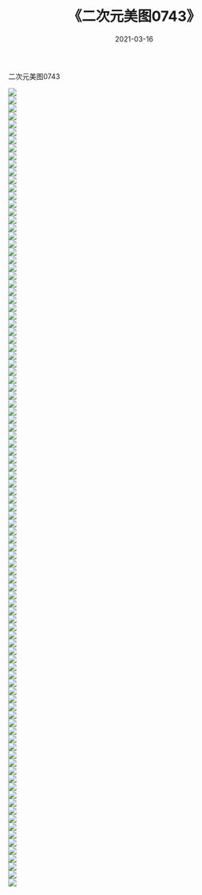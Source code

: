 ﻿---
layout: post
title:  《二次元美图0743》
date:   2021-03-16
img: http://imgx.orgx.ga/二次元/2021/二次元美图0743/000.jpg
categories: [美女, 清纯, 唯美]
---

二次元美图0743

 ![](http://imgx.orgx.ga/二次元/2021/二次元美图0743/001.png) <br>![](http://imgx.orgx.ga/二次元/2021/二次元美图0743/002.png) <br>![](http://imgx.orgx.ga/二次元/2021/二次元美图0743/003.png) <br>![](http://imgx.orgx.ga/二次元/2021/二次元美图0743/004.png) <br>![](http://imgx.orgx.ga/二次元/2021/二次元美图0743/005.png) <br>![](http://imgx.orgx.ga/二次元/2021/二次元美图0743/006.png) <br>![](http://imgx.orgx.ga/二次元/2021/二次元美图0743/007.png) <br>![](http://imgx.orgx.ga/二次元/2021/二次元美图0743/008.png) <br>![](http://imgx.orgx.ga/二次元/2021/二次元美图0743/009.png) <br>![](http://imgx.orgx.ga/二次元/2021/二次元美图0743/010.png) <br>![](http://imgx.orgx.ga/二次元/2021/二次元美图0743/011.png) <br>![](http://imgx.orgx.ga/二次元/2021/二次元美图0743/012.png) <br>![](http://imgx.orgx.ga/二次元/2021/二次元美图0743/013.png) <br>![](http://imgx.orgx.ga/二次元/2021/二次元美图0743/014.png) <br>![](http://imgx.orgx.ga/二次元/2021/二次元美图0743/015.png) <br>![](http://imgx.orgx.ga/二次元/2021/二次元美图0743/016.png) <br>![](http://imgx.orgx.ga/二次元/2021/二次元美图0743/017.png) <br>![](http://imgx.orgx.ga/二次元/2021/二次元美图0743/018.png) <br>![](http://imgx.orgx.ga/二次元/2021/二次元美图0743/019.png) <br>![](http://imgx.orgx.ga/二次元/2021/二次元美图0743/020.png) <br>![](http://imgx.orgx.ga/二次元/2021/二次元美图0743/021.png) <br>![](http://imgx.orgx.ga/二次元/2021/二次元美图0743/022.png) <br>![](http://imgx.orgx.ga/二次元/2021/二次元美图0743/023.png) <br>![](http://imgx.orgx.ga/二次元/2021/二次元美图0743/024.png) <br>![](http://imgx.orgx.ga/二次元/2021/二次元美图0743/025.png) <br>![](http://imgx.orgx.ga/二次元/2021/二次元美图0743/026.png) <br>![](http://imgx.orgx.ga/二次元/2021/二次元美图0743/027.png) <br>![](http://imgx.orgx.ga/二次元/2021/二次元美图0743/028.png) <br>![](http://imgx.orgx.ga/二次元/2021/二次元美图0743/029.png) <br>![](http://imgx.orgx.ga/二次元/2021/二次元美图0743/030.png) <br>![](http://imgx.orgx.ga/二次元/2021/二次元美图0743/031.png) <br>![](http://imgx.orgx.ga/二次元/2021/二次元美图0743/032.png) <br>![](http://imgx.orgx.ga/二次元/2021/二次元美图0743/033.png) <br>![](http://imgx.orgx.ga/二次元/2021/二次元美图0743/034.png) <br>![](http://imgx.orgx.ga/二次元/2021/二次元美图0743/035.png) <br>![](http://imgx.orgx.ga/二次元/2021/二次元美图0743/036.png) <br>![](http://imgx.orgx.ga/二次元/2021/二次元美图0743/037.png) <br>![](http://imgx.orgx.ga/二次元/2021/二次元美图0743/038.png) <br>![](http://imgx.orgx.ga/二次元/2021/二次元美图0743/039.png) <br>![](http://imgx.orgx.ga/二次元/2021/二次元美图0743/040.png) <br>![](http://imgx.orgx.ga/二次元/2021/二次元美图0743/041.png) <br>![](http://imgx.orgx.ga/二次元/2021/二次元美图0743/042.png) <br>![](http://imgx.orgx.ga/二次元/2021/二次元美图0743/043.png) <br>![](http://imgx.orgx.ga/二次元/2021/二次元美图0743/044.png) <br>![](http://imgx.orgx.ga/二次元/2021/二次元美图0743/045.png) <br>![](http://imgx.orgx.ga/二次元/2021/二次元美图0743/046.png) <br>![](http://imgx.orgx.ga/二次元/2021/二次元美图0743/047.png) <br>![](http://imgx.orgx.ga/二次元/2021/二次元美图0743/048.png) <br>![](http://imgx.orgx.ga/二次元/2021/二次元美图0743/049.png) <br>![](http://imgx.orgx.ga/二次元/2021/二次元美图0743/050.png) <br>![](http://imgx.orgx.ga/二次元/2021/二次元美图0743/051.png) <br>![](http://imgx.orgx.ga/二次元/2021/二次元美图0743/052.png) <br>![](http://imgx.orgx.ga/二次元/2021/二次元美图0743/053.png) <br>![](http://imgx.orgx.ga/二次元/2021/二次元美图0743/054.png) <br>![](http://imgx.orgx.ga/二次元/2021/二次元美图0743/055.png) <br>![](http://imgx.orgx.ga/二次元/2021/二次元美图0743/056.png) <br>![](http://imgx.orgx.ga/二次元/2021/二次元美图0743/057.png) <br>![](http://imgx.orgx.ga/二次元/2021/二次元美图0743/058.png) <br>![](http://imgx.orgx.ga/二次元/2021/二次元美图0743/059.png) <br>![](http://imgx.orgx.ga/二次元/2021/二次元美图0743/060.png) <br>![](http://imgx.orgx.ga/二次元/2021/二次元美图0743/061.png) <br>![](http://imgx.orgx.ga/二次元/2021/二次元美图0743/062.png) <br>![](http://imgx.orgx.ga/二次元/2021/二次元美图0743/063.png) <br>![](http://imgx.orgx.ga/二次元/2021/二次元美图0743/064.png) <br>![](http://imgx.orgx.ga/二次元/2021/二次元美图0743/065.png) <br>![](http://imgx.orgx.ga/二次元/2021/二次元美图0743/066.png) <br>![](http://imgx.orgx.ga/二次元/2021/二次元美图0743/067.png) <br>![](http://imgx.orgx.ga/二次元/2021/二次元美图0743/068.png) <br>![](http://imgx.orgx.ga/二次元/2021/二次元美图0743/069.png) <br>![](http://imgx.orgx.ga/二次元/2021/二次元美图0743/070.png) <br>![](http://imgx.orgx.ga/二次元/2021/二次元美图0743/071.png) <br>![](http://imgx.orgx.ga/二次元/2021/二次元美图0743/072.png) <br>![](http://imgx.orgx.ga/二次元/2021/二次元美图0743/073.png) <br>![](http://imgx.orgx.ga/二次元/2021/二次元美图0743/074.png) <br>![](http://imgx.orgx.ga/二次元/2021/二次元美图0743/075.png) <br>![](http://imgx.orgx.ga/二次元/2021/二次元美图0743/076.png) <br>![](http://imgx.orgx.ga/二次元/2021/二次元美图0743/077.png) <br>![](http://imgx.orgx.ga/二次元/2021/二次元美图0743/078.png) <br>![](http://imgx.orgx.ga/二次元/2021/二次元美图0743/079.png) <br>![](http://imgx.orgx.ga/二次元/2021/二次元美图0743/080.png) <br>![](http://imgx.orgx.ga/二次元/2021/二次元美图0743/081.png) <br>![](http://imgx.orgx.ga/二次元/2021/二次元美图0743/082.png) <br>![](http://imgx.orgx.ga/二次元/2021/二次元美图0743/083.png) <br>![](http://imgx.orgx.ga/二次元/2021/二次元美图0743/084.png) <br>![](http://imgx.orgx.ga/二次元/2021/二次元美图0743/085.png) <br>![](http://imgx.orgx.ga/二次元/2021/二次元美图0743/086.png) <br>![](http://imgx.orgx.ga/二次元/2021/二次元美图0743/087.png) <br>![](http://imgx.orgx.ga/二次元/2021/二次元美图0743/088.png) <br>![](http://imgx.orgx.ga/二次元/2021/二次元美图0743/089.png) <br>![](http://imgx.orgx.ga/二次元/2021/二次元美图0743/090.png) <br>![](http://imgx.orgx.ga/二次元/2021/二次元美图0743/091.png) <br>![](http://imgx.orgx.ga/二次元/2021/二次元美图0743/092.png) <br>![](http://imgx.orgx.ga/二次元/2021/二次元美图0743/093.png) <br>![](http://imgx.orgx.ga/二次元/2021/二次元美图0743/094.png) <br>![](http://imgx.orgx.ga/二次元/2021/二次元美图0743/095.png) <br>![](http://imgx.orgx.ga/二次元/2021/二次元美图0743/096.png) <br>![](http://imgx.orgx.ga/二次元/2021/二次元美图0743/097.png) <br>![](http://imgx.orgx.ga/二次元/2021/二次元美图0743/098.png) <br>![](http://imgx.orgx.ga/二次元/2021/二次元美图0743/099.png) <br>![](http://imgx.orgx.ga/二次元/2021/二次元美图0743/100.png) <br>